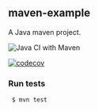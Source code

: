 ## maven-example

A Java maven project.

![Java CI with Maven](https://github.com/PatricioIribarneCatella/maven-example/workflows/Java%20CI%20with%20Maven/badge.svg)

[![codecov](https://codecov.io/gh/PatricioIribarneCatella/mavenexample/branch/master/graph/badge.svg)](https://codecov.io/gh/PatricioIribarneCatella/mavenexample)

### Run tests

```bash
 $ mvn test
```

